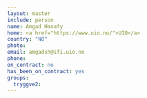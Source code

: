 ```yaml
---
layout: master
include: person
name: Amgad Hanafy
home: <a href="https://www.uio.no/">UIO</a>
country: "NO"
photo: 
email: amgadsh@ifi.uio.no
phone: 
on_contract: no
has_been_on_contract: yes
groups: 
  tryggve2:
---
```

